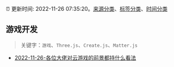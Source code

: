 :alarm_clock: 更新时间: 2022-11-26 07:35:20。[来源分类](../README.md)、[标签分类](../TAGS.md)、[时间分类](../TIMELINE.md)

## 游戏开发


> 关键字：`游戏`、`Three.js`、`Create.js`、`Matter.js`



- [2022-11-26-各位大佬对云游戏的前景都持什么看法](https://www.v2ex.com/t/898074) 